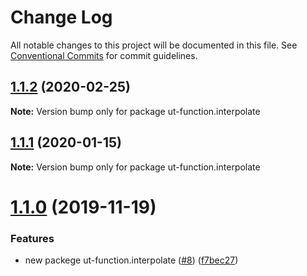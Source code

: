 # Change Log

All notable changes to this project will be documented in this file.
See [Conventional Commits](https://conventionalcommits.org) for commit guidelines.

## [1.1.2](https://github.com/softwaregroup-bg/ut-function/compare/ut-function.merge@1.5.4...ut-function.interpolate@1.1.2) (2020-02-25)

**Note:** Version bump only for package ut-function.interpolate





## [1.1.1](https://github.com/softwaregroup-bg/ut-function/compare/ut-function.cbc@1.1.1...ut-function.interpolate@1.1.1) (2020-01-15)

**Note:** Version bump only for package ut-function.interpolate





# [1.1.0](https://github.com/softwaregroup-bg/ut-function/compare/ut-function.merge@1.4.0...ut-function.interpolate@1.1.0) (2019-11-19)


### Features

* new packege ut-function.interpolate ([#8](https://github.com/softwaregroup-bg/ut-function/issues/8)) ([f7bec27](https://github.com/softwaregroup-bg/ut-function/commit/f7bec27))
